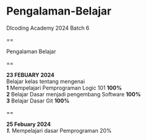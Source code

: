 # Pengalaman-Belajar
DIcoding Academy 2024 Batch 6  

==  

Pengalaman Belajar   
 
==    

**23 FEBUARY 2024**  
Belajar kelas tentang mengenai  
**1** Mempelajari Pemprograman Logic 101 **100%**  
**2** Belajar Dasar menjadi pengembang Software **100%**  
**3** Belajar Dasar Git **100%** 

==    

**25 Febuary 2024**  
***1.*** Mempelajari dasar Pemprograman 20%
